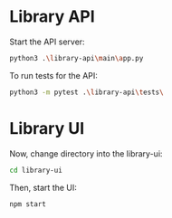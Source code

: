# Library API
Start the API server:
``` bash
python3 .\library-api\main\app.py
```

To run tests for the API:
``` bash
python3 -m pytest .\library-api\tests\
```


# Library UI
Now, change directory into the library-ui:
``` bash
cd library-ui
```

Then, start the UI:
``` bash
npm start
```
